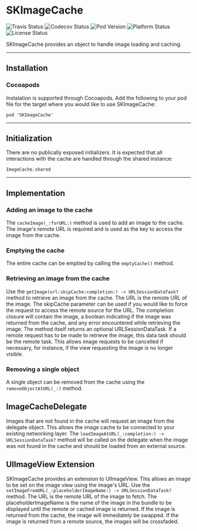 # SKImageCache

![Travis Status](https://travis-ci.org/skladek/SKImageCache.svg?branch=master)
![Codecov Status](https://img.shields.io/codecov/c/github/skladek/SKImageCache.svg)
![Pod Version](https://img.shields.io/cocoapods/v/SKImageCache.svg)
![Platform Status](https://img.shields.io/cocoapods/p/SKImageCache.svg)
![License Status](https://img.shields.io/github/license/skladek/SKImageCache.svg)

SKImageCache provides an object to handle image loading and caching.

---

## Installation

### Cocoapods

Instalation is supported through Cocoapods. Add the following to your pod file for the target where you would like to use SKImageCache:

```
pod 'SKImageCache'
```

---

## Initialization

There are no publically exposed initializers. It is expected that all interactions with the cache are handled through the shared instance:

```
ImageCache.shared
```

---

## Implementation

### Adding an image to the cache

The `cacheImage(_:forURL:)` method is used to add an image to the cache. The image's remote URL is required and is used as the key to access the image from the cache.

### Emptying the cache

The entire cache can be emptied by calling the `emptyCache()` method.

### Retrieving an image from the cache

Use the `getImage(url:skipCache:completion:) -> URLSessionDataTask?` method to retrieve an image from the cache. The URL is the remote URL of the image. The skipCache parameter can be used if you would like to force the request to access the remote source for the URL. The completion closure will contain the image, a boolean indicating if the image was returned from the cache, and any error encountered while retrieving the image. The method itself returns an optional URLSessionDataTask. If a remote request has to be made to retrieve the image, this data task should be the remote task. This allows image requests to be cancelled if necessary, for instance, if the view requesting the image is no longer visible.

### Removing a single object

A single object can be removed from the cache using the `removeObjectAtURL(_:)` method.

## ImageCacheDelegate

Images that are not found in the cache will request an image from the delegate object. This allows the image cache to be connected to your existing networking layer. The `loadImageAtURL(_:completion:) -> URLSessionDataTask?` method will be called on the delegate when the image was not found in the cache and should be loaded from an external source.

## UIImageView Extension

SKImageCache provides an extension to UIImageView. This allows an image to be set on the image view using the image's URL. Use the `setImageFromURL(_:placeholderImageName:) -> URLSessionDataTask?` method. The URL is the remote URL of the image to fetch. The placeholderImageName is the name of the image in the bundle to be displayed until the remote or cached image is returned. If the image is returned from the cache, the image will immediately be swapped. If the image is returned from a remote source, the images will be crossfaded.